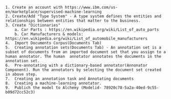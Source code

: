     1. Create an account with https://www.ibm.com/us-en/marketplace/supervised-machine-learning
    2. Create/Add "Type System" - A type system defines the entities and relationships between entities that matter to the business.
    3. Create "Dictionaries" 
        a. Car Parts : https://en.wikipedia.org/wiki/List_of_auto_parts
        b. Car Manufacturers & models: https://en.wikipedia.org/wiki/List_of_automobile_manufacturers
    4.  Import Documents Corpus(Documents Tab)
    5.  Creating annotation sets(Documents Tab) - An annotation set is a subset of documents from an imported document set that you assign to a human annotator. The human  annotator annotates the documents in the annotation set.
    6.  Pre-annotating with a dictionary-based annotator(Annonator Component). Run the annotators by selecting the document set created in above step.
    7.  Creating an annotation task and Annotating documents
    8.  Creating a machine-learning annotator.
    9.  Publich the model to Alchemy (Modelid- 78920c78-5a2a-40ed-9c55-b09d72cc52c3)

